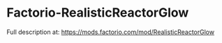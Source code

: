 # Factorio-RealisticReactorGlow
Full description at: https://mods.factorio.com/mod/RealisticReactorGlow
